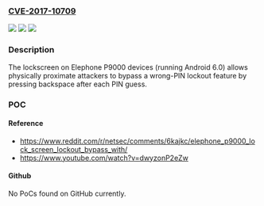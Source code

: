 ### [CVE-2017-10709](https://cve.mitre.org/cgi-bin/cvename.cgi?name=CVE-2017-10709)
![](https://img.shields.io/static/v1?label=Product&message=n%2Fa&color=blue)
![](https://img.shields.io/static/v1?label=Version&message=n%2Fa&color=blue)
![](https://img.shields.io/static/v1?label=Vulnerability&message=n%2Fa&color=brighgreen)

### Description

The lockscreen on Elephone P9000 devices (running Android 6.0) allows physically proximate attackers to bypass a wrong-PIN lockout feature by pressing backspace after each PIN guess.

### POC

#### Reference
- https://www.reddit.com/r/netsec/comments/6kajkc/elephone_p9000_lock_screen_lockout_bypass_with/
- https://www.youtube.com/watch?v=dwyzonP2eZw

#### Github
No PoCs found on GitHub currently.


